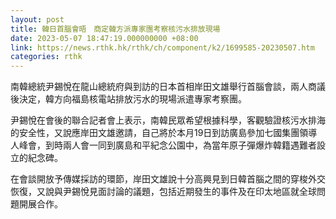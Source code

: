 ```yaml
---
layout: post
title: 韓日首腦會晤　商定韓方派專家團考察核污水排放現場
date: 2023-05-07 18:47:19.000000000 +08:00
link: https://news.rthk.hk/rthk/ch/component/k2/1699585-20230507.htm
categories: rthk
---
```


南韓總統尹錫悅在龍山總統府與到訪的日本首相岸田文雄舉行首腦會談，兩人商議後決定，韓方向福島核電站排放污水的現場派遣專家考察團。

尹錫悅在會後的聯合記者會上表示，南韓民眾希望根據科學，客觀驗證核污水排海的安全性，又說應岸田文雄邀請，自己將於本月19日到訪廣島參加七國集團領導人峰會，到時兩人會一同到廣島和平紀念公園中，為當年原子彈爆炸韓籍遇難者設立的紀念碑。

在會談開放予傳媒採訪的環節，岸田文雄說十分高興見到日韓首腦之間的穿梭外交恢復，又說與尹錫悅見面討論的議題，包括近期發生的事件及在印太地區就全球問題開展合作。
